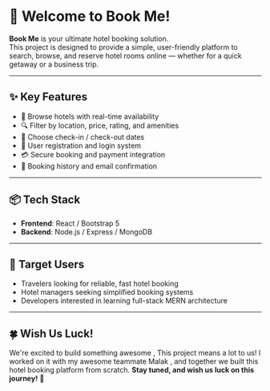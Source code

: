 # 👋 Welcome to Book Me!

**Book Me** is your ultimate hotel booking solution.  
This project is designed to provide a simple, user-friendly platform to search, browse, and reserve hotel rooms online — whether for a quick getaway or a business trip.

---

## ✨ Key Features

- 🏨 Browse hotels with real-time availability  
- 🔍 Filter by location, price, rating, and amenities  
- 📅 Choose check-in / check-out dates  
- 👤 User registration and login system  
- 💳 Secure booking and payment integration  
- 🧾 Booking history and email confirmation

---

## 📦 Tech Stack 

- **Frontend**: React / Bootstrap 5
- **Backend**: Node.js / Express / MongoDB  

---

## 📌 Target Users

- Travelers looking for reliable, fast hotel booking  
- Hotel managers seeking simplified booking systems  
- Developers interested in learning full-stack MERN architecture

---

## 🍀 Wish Us Luck!

We're excited to build something awesome , This project means a lot to us! I worked on it with my awesome teammate Malak , and together we built this hotel booking platform from scratch.
**Stay tuned, and wish us luck on this journey!** 🚀








  
